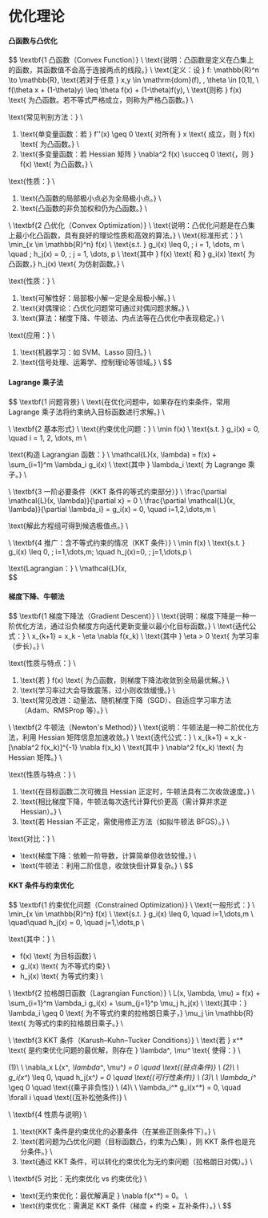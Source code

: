 # 优化理论

#### 凸函数与凸优化

$$
\textbf{1 凸函数（Convex Function）} \\
\text{说明：凸函数是定义在凸集上的函数，其函数值不会高于连接两点的线段。} \\
\text{定义：设 } f: \mathbb{R}^n \to \mathbb{R}, \text{若对于任意 } x,y \in \mathrm{dom}(f), \, \theta \in [0,1], \\
f(\theta x + (1-\theta)y) \leq \theta f(x) + (1-\theta)f(y), \\
\text{则称 } f(x) \text{ 为凸函数。若不等式严格成立，则称为严格凸函数。} \\

\text{常见判别方法：} \\
1. \text{单变量函数：若 } f''(x) \geq 0 \text{ 对所有 } x \text{ 成立，则 } f(x) \text{ 为凸函数。} \\
2. \text{多变量函数：若 Hessian 矩阵 } \nabla^2 f(x) \succeq 0 \text{，则 } f(x) \text{ 为凸函数。} \\

\text{性质：} \\
1. \text{凸函数的局部极小点必为全局极小点。} \\
2. \text{凸函数的非负加权和仍为凸函数。} \\

\\
\textbf{2 凸优化（Convex Optimization）} \\
\text{说明：凸优化问题是在凸集上最小化凸函数，具有良好的理论性质和高效的算法。} \\
\text{标准形式：} \\
\min_{x \in \mathbb{R}^n} f(x) \\
\text{s.t. } g_i(x) \leq 0, \; i = 1, \dots, m \\
\quad \; h_j(x) = 0, \; j = 1, \dots, p \\
\text{其中 } f(x) \text{ 和 } g_i(x) \text{ 为凸函数，} h_j(x) \text{ 为仿射函数。} \\

\text{性质：} \\
1. \text{可解性好：局部极小解一定是全局极小解。} \\
2. \text{对偶理论：凸优化问题常可通过对偶问题求解。} \\
3. \text{算法：梯度下降、牛顿法、内点法等在凸优化中表现稳定。} \\

\text{应用：} \\
1. \text{机器学习：如 SVM、Lasso 回归。} \\
2. \text{信号处理、运筹学、控制理论等领域。} \\
$$

#### Lagrange 乘子法

$$
\textbf{1 问题背景} \\
\text{在优化问题中，如果存在约束条件，常用 Lagrange 乘子法将约束纳入目标函数进行求解。} \\

\\
\textbf{2 基本形式} \\
\text{约束优化问题：} \\
\min f(x) \\
\text{s.t. } g_i(x) = 0, \quad i = 1, 2, \dots, m \\

\text{构造 Lagrangian 函数：} \\
\mathcal{L}(x, \lambda) = f(x) + \sum_{i=1}^m \lambda_i g_i(x) \\
\text{其中 } \lambda_i \text{ 为 Lagrange 乘子。} \\

\\
\textbf{3 一阶必要条件（KKT 条件的等式约束部分）} \\
\frac{\partial \mathcal{L}(x, \lambda)}{\partial x} = 0 \\
\frac{\partial \mathcal{L}(x, \lambda)}{\partial \lambda_i} = g_i(x) = 0, \quad i=1,2,\dots,m \\

\text{解此方程组可得到候选极值点。} \\

\\
\textbf{4 推广：含不等式约束的情况（KKT 条件）} \\
\min f(x) \\
\text{s.t. } g_i(x) \leq 0, \; i=1,\dots,m; \quad h_j(x)=0, \; j=1,\dots,p \\

\text{Lagrangian：} \\
\mathcal{L}(x, \
$$

#### 梯度下降、牛顿法

$$
\textbf{1 梯度下降法（Gradient Descent）} \\
\text{说明：梯度下降是一种一阶优化方法，通过沿负梯度方向迭代更新变量以最小化目标函数。} \\
\text{迭代公式：} \\
x_{k+1} = x_k - \eta \nabla f(x_k) \\
\text{其中 } \eta > 0 \text{ 为学习率（步长）。} \\

\text{性质与特点：} \\
1. \text{若 } f(x) \text{ 为凸函数，则梯度下降法收敛到全局最优解。} \\
2. \text{学习率过大会导致震荡，过小则收敛缓慢。} \\
3. \text{常见改进：动量法、随机梯度下降（SGD）、自适应学习率方法（Adam、RMSProp 等）。} \\

\\
\textbf{2 牛顿法（Newton's Method）} \\
\text{说明：牛顿法是一种二阶优化方法，利用 Hessian 矩阵信息加速收敛。} \\
\text{迭代公式：} \\
x_{k+1} = x_k - [\nabla^2 f(x_k)]^{-1} \nabla f(x_k) \\
\text{其中 } \nabla^2 f(x_k) \text{ 为 Hessian 矩阵。} \\

\text{性质与特点：} \\
1. \text{在目标函数二次可微且 Hessian 正定时，牛顿法具有二次收敛速度。} \\
2. \text{相比梯度下降，牛顿法每次迭代计算代价更高（需计算并求逆 Hessian）。} \\
3. \text{若 Hessian 不正定，需使用修正方法（如拟牛顿法 BFGS）。} \\

\text{对比：} \\
- \text{梯度下降：依赖一阶导数，计算简单但收敛较慢。} \\
- \text{牛顿法：利用二阶信息，收敛快但计算复杂。} \\
$$

#### KKT 条件与约束优化

$$
\textbf{1 约束优化问题（Constrained Optimization）} \\
\text{一般形式：} \\
\min_{x \in \mathbb{R}^n} f(x) \\
\text{s.t. } g_i(x) \leq 0, \quad i=1,\dots,m \\
\quad\quad h_j(x) = 0, \quad j=1,\dots,p \\

\text{其中：} \\
- f(x) \text{ 为目标函数} \\
- g_i(x) \text{ 为不等式约束} \\
- h_j(x) \text{ 为等式约束} \\

\\
\textbf{2 拉格朗日函数（Lagrangian Function）} \\
L(x, \lambda, \mu) = f(x) + \sum_{i=1}^m \lambda_i g_i(x) + \sum_{j=1}^p \mu_j h_j(x) \\
\text{其中：} \lambda_i \geq 0 \text{ 为不等式约束的拉格朗日乘子，} \mu_j \in \mathbb{R} \text{ 为等式约束的拉格朗日乘子。} \\

\\
\textbf{3 KKT 条件（Karush–Kuhn–Tucker Conditions）} \\
\text{若 } x^* \text{ 是约束优化问题的最优解，则存在 } \lambda^*, \mu^* \text{ 使得：} \\

(1)\ \ \nabla_x L(x^*, \lambda^*, \mu^*) = 0 \quad \text{(驻点条件)} \\
(2)\ \ g_i(x^*) \leq 0, \quad h_j(x^*) = 0 \quad \text{(可行性条件)} \\
(3)\ \ \lambda_i^* \geq 0 \quad \text{(乘子非负性)} \\
(4)\ \ \lambda_i^* g_i(x^*) = 0, \quad \forall i \quad \text{(互补松弛条件)} \\

\\
\textbf{4 性质与说明} \\
1. \text{KKT 条件是约束优化的必要条件（在某些正则条件下）。} \\
2. \text{若问题为凸优化问题（目标函数凸，约束为凸集），则 KKT 条件也是充分条件。} \\
3. \text{通过 KKT 条件，可以转化约束优化为无约束问题（拉格朗日对偶）。} \\

\\
\textbf{5 对比：无约束优化 vs 约束优化} \\
- \text{无约束优化：最优解满足 } \nabla f(x^*) = 0。 \\
- \text{约束优化：需满足 KKT 条件（梯度 + 约束 + 互补条件）。} \\
$$

